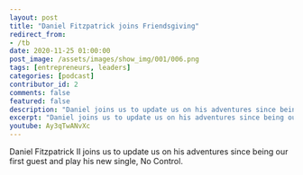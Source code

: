 ```yaml
---
layout: post
title: "Daniel Fitzpatrick joins Friendsgiving"
redirect_from:
- /tb
date: 2020-11-25 01:00:00
post_image: /assets/images/show_img/001/006.png
tags: [entrepreneurs, leaders]
categories: [podcast]
contributor_id: 2
comments: false
featured: false
description: "Daniel joins us to update us on his adventures since being our first guest and play his new single."
excerpt: "Daniel joins us to update us on his adventures since being our first guest and play his new single."
youtube: Ay3qTwANvXc
---
```

Daniel Fitzpatrick II joins us to update us on his adventures since being our first guest and play his new single, No Control.
